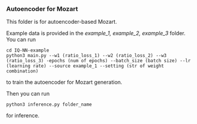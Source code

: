 ### Autoencoder for Mozart
This folder is for autoencoder-based Mozart.

Example data is provided in the *example_1, example_2, example_3* folder. You can run

```
cd IQ-NN-example
python3 main.py --w1 (ratio_loss_1) --w2 (ratio_loss_2) --w3 (ratio_loss_3) -epochs (num of epochs) --batch_size (batch size) --lr (learning rate) --source example_1 --setting (str of weight combination)
```

to train the autoencoder for Mozart generation. 

Then you can run
```
python3 inference.py folder_name
```
for inference.
